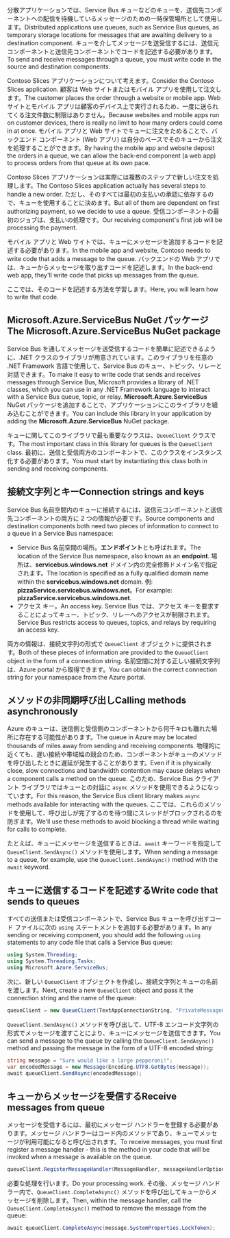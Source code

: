 <span data-ttu-id="45aad-101">分散アプリケーションでは、Service Bus キューなどのキューを、送信先コンポーネントへの配信を待機しているメッセージのための一時保管場所として使用します。</span><span class="sxs-lookup"><span data-stu-id="45aad-101">Distributed applications use queues, such as Service Bus queues, as temporary storage locations for messages that are awaiting delivery to a destination component.</span></span> <span data-ttu-id="45aad-102">キューを介してメッセージを送受信するには、送信元コンポーネントと送信先コンポーネントでコードを記述する必要があります。</span><span class="sxs-lookup"><span data-stu-id="45aad-102">To send and receive messages through a queue, you must write code in the source and destination components.</span></span>

<span data-ttu-id="45aad-103">Contoso Slices アプリケーションについて考えます。</span><span class="sxs-lookup"><span data-stu-id="45aad-103">Consider the Contoso Slices application.</span></span> <span data-ttu-id="45aad-104">顧客は Web サイトまたはモバイル アプリを使用して注文します。</span><span class="sxs-lookup"><span data-stu-id="45aad-104">The customer places the order through a website or mobile app.</span></span> <span data-ttu-id="45aad-105">Web サイトとモバイル アプリは顧客のデバイス上で実行されるため、一度に送られてくる注文件数に制限はありません。</span><span class="sxs-lookup"><span data-stu-id="45aad-105">Because websites and mobile apps run on customer devices, there is really no limit to how many orders could come in at once.</span></span> <span data-ttu-id="45aad-106">モバイル アプリと Web サイトでキューに注文をためることで、バックエンド コンポーネント (Web アプリ) は自分のペースでそのキューから注文を処理することができます。</span><span class="sxs-lookup"><span data-stu-id="45aad-106">By having the mobile app and website deposit the orders in a queue, we can allow the back-end component (a web app) to process orders from that queue at its own pace.</span></span>

<span data-ttu-id="45aad-107">Contoso Slices アプリケーションは実際には複数のステップで新しい注文を処理します。</span><span class="sxs-lookup"><span data-stu-id="45aad-107">The Contoso Slices application actually has several steps to handle a new order.</span></span> <span data-ttu-id="45aad-108">ただし、そのすべては最初の支払いの承認に依存するので、キューを使用することに決めます。</span><span class="sxs-lookup"><span data-stu-id="45aad-108">But all of them are dependent on first authorizing payment, so we decide to use a queue.</span></span> <span data-ttu-id="45aad-109">受信コンポーネントの最初のジョブは、支払いの処理です。</span><span class="sxs-lookup"><span data-stu-id="45aad-109">Our receiving component's first job will be processing the payment.</span></span>

<span data-ttu-id="45aad-110">モバイル アプリと Web サイトでは、キューにメッセージを追加するコードを記述する必要があります。</span><span class="sxs-lookup"><span data-stu-id="45aad-110">In the mobile app and website, Contoso needs to write code that adds a message to the queue.</span></span> <span data-ttu-id="45aad-111">バックエンドの Web アプリでは、キューからメッセージを取り出すコードを記述します。</span><span class="sxs-lookup"><span data-stu-id="45aad-111">In the back-end web app, they'll write code that picks up messages from the queue.</span></span>

<span data-ttu-id="45aad-112">ここでは、そのコードを記述する方法を学習します。</span><span class="sxs-lookup"><span data-stu-id="45aad-112">Here, you will learn how to write that code.</span></span>

## <a name="the-microsoftazureservicebus-nuget-package"></a><span data-ttu-id="45aad-113">Microsoft.Azure.ServiceBus NuGet パッケージ</span><span class="sxs-lookup"><span data-stu-id="45aad-113">The Microsoft.Azure.ServiceBus NuGet package</span></span>

<span data-ttu-id="45aad-114">Service Bus を通してメッセージを送受信するコードを簡単に記述できるように、.NET クラスのライブラリが用意されています。このライブラリを任意の .NET Framework 言語で使用して、Service Bus のキュー、トピック、リレーと対話できます。</span><span class="sxs-lookup"><span data-stu-id="45aad-114">To make it easy to write code that sends and receives messages through Service Bus, Microsoft provides a library of .NET classes, which you can use in any .NET Framework language to interact with a Service Bus queue, topic, or relay.</span></span> <span data-ttu-id="45aad-115">**Microsoft.Azure.ServiceBus** NuGet パッケージを追加することで、アプリケーションにこのライブラリを組み込むことができます。</span><span class="sxs-lookup"><span data-stu-id="45aad-115">You can include this library in your application by adding the **Microsoft.Azure.ServiceBus** NuGet package.</span></span>

<span data-ttu-id="45aad-116">キューに関してこのライブラリで最も重要なクラスは、`QueueClient` クラスです。</span><span class="sxs-lookup"><span data-stu-id="45aad-116">The most important class in this library for queues is the `QueueClient` class.</span></span> <span data-ttu-id="45aad-117">最初に、送信と受信両方のコンポーネントで、このクラスをインスタンス化する必要があります。</span><span class="sxs-lookup"><span data-stu-id="45aad-117">You must start by instantiating this class both in sending and receiving components.</span></span>

## <a name="connection-strings-and-keys"></a><span data-ttu-id="45aad-118">接続文字列とキー</span><span class="sxs-lookup"><span data-stu-id="45aad-118">Connection strings and keys</span></span>

<span data-ttu-id="45aad-119">Service Bus 名前空間内のキューに接続するには、送信元コンポーネントと送信先コンポーネントの両方に 2 つの情報が必要です。</span><span class="sxs-lookup"><span data-stu-id="45aad-119">Source components and destination components both need two pieces of information to connect to a queue in a Service Bus namespace:</span></span>

- <span data-ttu-id="45aad-120">Service Bus 名前空間の場所。**エンドポイント**とも呼ばれます。</span><span class="sxs-lookup"><span data-stu-id="45aad-120">The location of the Service Bus namespace, also known as an **endpoint**.</span></span> <span data-ttu-id="45aad-121">場所は、**servicebus.windows.net** ドメイン内の完全修飾ドメイン名で指定されます。</span><span class="sxs-lookup"><span data-stu-id="45aad-121">The location is specified as a fully qualified domain name within the **servicebus.windows.net** domain.</span></span> <span data-ttu-id="45aad-122">例: **pizzaService.servicebus.windows.net**。</span><span class="sxs-lookup"><span data-stu-id="45aad-122">For example: **pizzaService.servicebus.windows.net**.</span></span>
- <span data-ttu-id="45aad-123">アクセス キー。</span><span class="sxs-lookup"><span data-stu-id="45aad-123">An access key.</span></span> <span data-ttu-id="45aad-124">Service Bus では、アクセス キーを要求することによってキュー、トピック、リレーへのアクセスが制限されます。</span><span class="sxs-lookup"><span data-stu-id="45aad-124">Service Bus restricts access to queues, topics, and relays by requiring an access key.</span></span>

<span data-ttu-id="45aad-125">両方の情報は、接続文字列の形式で `QueueClient` オブジェクトに提供されます。</span><span class="sxs-lookup"><span data-stu-id="45aad-125">Both of these pieces of information are provided to the `QueueClient` object in the form of a connection string.</span></span> <span data-ttu-id="45aad-126">名前空間に対する正しい接続文字列は、Azure portal から取得できます。</span><span class="sxs-lookup"><span data-stu-id="45aad-126">You can obtain the correct connection string for your namespace from the Azure portal.</span></span>

## <a name="calling-methods-asynchronously"></a><span data-ttu-id="45aad-127">メソッドの非同期呼び出し</span><span class="sxs-lookup"><span data-stu-id="45aad-127">Calling methods asynchronously</span></span>

<span data-ttu-id="45aad-128">Azure のキューは、送信側と受信側のコンポーネントから何千キロも離れた場所に存在する可能性があります。</span><span class="sxs-lookup"><span data-stu-id="45aad-128">The queue in Azure may be located thousands of miles away from sending and receiving components.</span></span> <span data-ttu-id="45aad-129">物理的に近くても、遅い接続や帯域幅の競合のため、コンポーネントがキューのメソッドを呼び出したときに遅延が発生することがあります。</span><span class="sxs-lookup"><span data-stu-id="45aad-129">Even if it is physically close, slow connections and bandwidth contention may cause delays when a component calls a method on the queue.</span></span> <span data-ttu-id="45aad-130">このため、Service Bus クライアント ライブラリではキューとの対話に `async` メソッドを使用できるようになっています。</span><span class="sxs-lookup"><span data-stu-id="45aad-130">For this reason, the Service Bus client library makes `async` methods available for interacting with the queues.</span></span> <span data-ttu-id="45aad-131">ここでは、これらのメソッドを使用して、呼び出しが完了するのを待つ間にスレッドがブロックされるのを防ぎます。</span><span class="sxs-lookup"><span data-stu-id="45aad-131">We'll use these methods to avoid blocking a thread while waiting for calls to complete.</span></span>

<span data-ttu-id="45aad-132">たとえば、キューにメッセージを送信するときは、`await` キーワードを指定して `QueueClient.SendAsync()` メソッドを使用します。</span><span class="sxs-lookup"><span data-stu-id="45aad-132">When sending a message to a queue, for example, use the `QueueClient.SendAsync()` method with the `await` keyword.</span></span>

## <a name="write-code-that-sends-to-queues"></a><span data-ttu-id="45aad-133">キューに送信するコードを記述する</span><span class="sxs-lookup"><span data-stu-id="45aad-133">Write code that sends to queues</span></span>

<span data-ttu-id="45aad-134">すべての送信または受信コンポーネントで、Service Bus キューを呼び出すコード ファイルに次の `using` ステートメントを追加する必要があります。</span><span class="sxs-lookup"><span data-stu-id="45aad-134">In any sending or receiving component, you should add the following `using` statements to any code file that calls a Service Bus queue:</span></span>

```C#
using System.Threading;
using System.Threading.Tasks;
using Microsoft.Azure.ServiceBus;
```

<span data-ttu-id="45aad-135">次に、新しい `QueueClient` オブジェクトを作成し、接続文字列とキューの名前を渡します。</span><span class="sxs-lookup"><span data-stu-id="45aad-135">Next, create a new `QueueClient` object and pass it the connection string and the name of the queue:</span></span>

```C#
queueClient = new QueueClient(TextAppConnectionString, "PrivateMessageQueue");
```

<span data-ttu-id="45aad-136">`QueueClient.SendAsync()` メソッドを呼び出して、UTF-8 エンコード文字列の形式でメッセージを渡すことにより、キューにメッセージを送信できます。</span><span class="sxs-lookup"><span data-stu-id="45aad-136">You can send a message to the queue by calling the `QueueClient.SendAsync()` method and passing the message in the form of a UTF-8 encoded string:</span></span>

```C#
string message = "Sure would like a large pepperoni!";
var encodedMessage = new Message(Encoding.UTF8.GetBytes(message));
await queueClient.SendAsync(encodedMessage);
```

## <a name="receive-messages-from-queue"></a><span data-ttu-id="45aad-137">キューからメッセージを受信する</span><span class="sxs-lookup"><span data-stu-id="45aad-137">Receive messages from queue</span></span>

<span data-ttu-id="45aad-138">メッセージを受信するには、最初にメッセージ ハンドラーを登録する必要があります。メッセージ ハンドラーはコード内のメソッドであり、キューでメッセージが利用可能になると呼び出されます。</span><span class="sxs-lookup"><span data-stu-id="45aad-138">To receive messages, you must first register a message handler - this is the method in your code that will be invoked when a message is available on the queue.</span></span>

```C#
queueClient.RegisterMessageHandler(MessageHandler, messageHandlerOptions);
```

<span data-ttu-id="45aad-139">必要な処理を行います。</span><span class="sxs-lookup"><span data-stu-id="45aad-139">Do your processing work.</span></span> <span data-ttu-id="45aad-140">その後、メッセージ ハンドラー内で、`QueueClient.CompleteAsync()` メソッドを呼び出してキューからメッセージを削除します。</span><span class="sxs-lookup"><span data-stu-id="45aad-140">Then, within the message handler, call the `QueueClient.CompleteAsync()` method to remove the message from the queue:</span></span>

```C#
await queueClient.CompleteAsync(message.SystemProperties.LockToken);
```